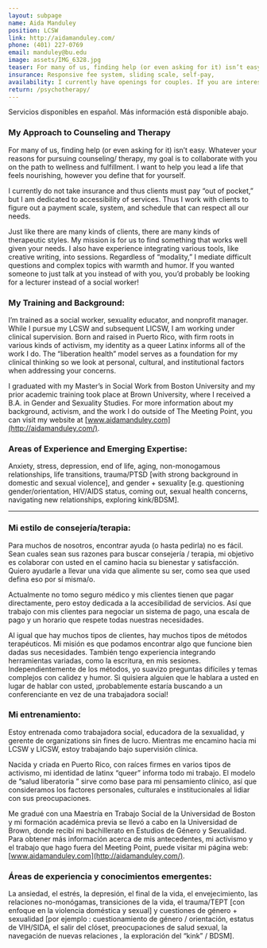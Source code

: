 ```yaml
---
layout: subpage
name: Aida Manduley
position: LCSW
link: http://aidamanduley.com/
phone: (401) 227-0769
email: manduley@bu.edu
image: assets/IMG_6328.jpg
teaser: For many of us, finding help (or even asking for it) isn’t easy. Whatever your reasons for pursuing counseling/ therapy, my goal is to collaborate with you on the path to wellness and fulfillment.
insurance: Responsive fee system, sliding scale, self-pay, 
availability: I currently have openings for couples. If you are interested in individual counseling, please contact me for availability.
return: /psychotherapy/
---
```


Servicios disponibles en español. Más información está disponible abajo.

### My Approach to Counseling and Therapy
For many of us, finding help (or even asking for it) isn’t easy. Whatever your reasons for pursuing counseling/ therapy, my goal is to collaborate with you on the path to wellness and fulfillment. I want to help you lead a life that feels nourishing, however you define that for yourself.

I currently do not take insurance and thus clients must pay “out of pocket,” but I am dedicated to accessibility of services. Thus I work with clients to figure out a payment scale, system, and schedule that can respect all our needs.

Just like there are many kinds of clients, there are many kinds of therapeutic styles. My mission is for us to find something that works well given your needs. I also have experience integrating various tools, like creative writing, into sessions. Regardless of “modality,” I mediate difficult questions and complex topics with warmth and humor. If you wanted someone to just talk at you instead of with you, you’d probably be looking for a lecturer instead of a social worker!

### My Training and Background:
I’m trained as a social worker, sexuality educator, and nonprofit manager. While I pursue my LCSW and subsequent LICSW, I am working under clinical supervision. Born and raised in Puerto Rico, with firm roots in various kinds of activism, my identity as a queer Latinx informs all of the work I do. The “liberation health” model serves as a foundation for my clinical thinking so we look at personal, cultural, and institutional factors when addressing your concerns.

I graduated with my Master’s in Social Work from Boston University and my prior academic training took place at Brown University, where I received a B.A. in Gender and Sexuality Studies. For more information about my background, activism, and the work I do outside of The Meeting Point, you can visit my website at [www.aidamanduley.com](http://aidamanduley.com/).

### Areas of Experience and Emerging Expertise:

Anxiety, stress, depression, end of life, aging, non-monogamous relationships, life transitions, trauma/PTSD [with strong background in domestic and sexual violence], and gender + sexuality [e.g. questioning gender/orientation, HIV/AIDS status, coming out, sexual health concerns, navigating new relationships, exploring kink/BDSM].

---

### Mi estilo de consejería/terapia:
Para muchos de nosotros, encontrar ayuda (o hasta pedirla) no es fácil. Sean cuales sean sus razones para buscar consejería / terapia, mi objetivo es colaborar con usted en el camino hacia su bienestar y satisfacción. Quiero ayudarle a llevar una vida que alimente su ser, como sea que used defina eso por sí misma/o.

Actualmente no tomo seguro médico y mis clientes tienen que pagar directamente, pero estoy dedicada a la accesibilidad de servicios. Así que trabajo con mis clientes para negociar un sistema de pago, una escala de pago y un horario que respete todas nuestras necesidades.

Al igual que hay muchos tipos de clientes, hay muchos tipos de métodos terapéuticos. Mi misión es que podamos encontrar algo que funcione bien dadas sus necesidades. También tengo experiencia integrando herramientas variadas, como la escritura, en mis sesiones. Independientemente de los métodos, yo suavizo preguntas difíciles y temas complejos con calidez y humor. Si quisiera alguien que le hablara a usted en lugar de hablar con usted, ¡probablemente estaría buscando a un conferenciante en vez de una trabajadora social!

### Mi entrenamiento:
Estoy entrenada como trabajadora social, educadora de la sexualidad, y gerente de organizations sin fines de lucro. Mientras me encamino hacia mi LCSW y LICSW, estoy trabajando bajo supervisión clínica.

Nacida y criada en Puerto Rico, con raíces firmes en varios tipos de activismo, mi identidad de latinx “queer” informa todo mi trabajo. El modelo de “salud liberatoria ” sirve como base para mi pensamiento clínico, así que consideramos los factores personales, culturales e institucionales al lidiar con sus preocupaciones.

Me gradué con una Maestría en Trabajo Social de la Universidad de Boston y mi formación académica previa se llevó a cabo en la Universidad de Brown, donde recibí mi bachillerato en Estudios de Género y Sexualidad. Para obtener más información acerca de mis antecedentes, mi activismo y el trabajo que hago fuera del Meeting Point, puede visitar mi página web: [www.aidamanduley.com](http://aidamanduley.com/).

### Áreas de experiencia y conocimientos emergentes:

La ansiedad, el estrés, la depresión, el final de la vida, el envejecimiento, las relaciones no-monógamas, transiciones de la vida, el trauma/TEPT [con enfoque en la violencia doméstica y sexual] y cuestiones de género + sexualidad [por ejemplo : cuestionamiento de género / orientación, estatus de VIH/SIDA, el salir del clóset, preocupaciones de salud sexual, la navegación de nuevas relaciones , la exploración del “kink” / BDSM].​
